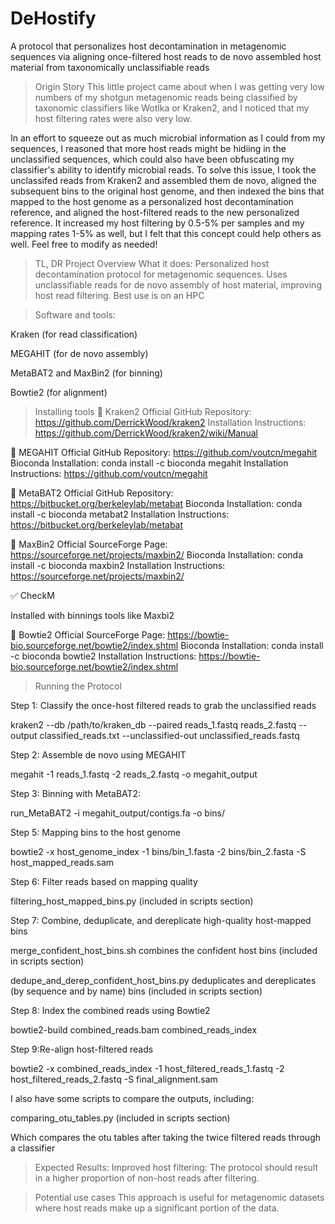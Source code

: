 # DeHostify
A protocol that personalizes host decontamination in metagenomic sequences via aligning once-filtered host reads to de novo assembled host material from taxonomically unclassifiable reads


> Origin Story 
This little project came about when I was getting very low numbers of my shotgun metagenomic reads being classified by taxonomic classifiers like Wotlka or Kraken2, and I noticed that my host filtering rates were also very low.

In an effort to squeeze out as much microbial information as I could from my sequences, I reasoned that more host reads might be hidiing in the unclassified sequences, which could also have been obfuscating my classifier's ability to identify microbial reads. To solve this issue, I took the unclassifed reads from Kraken2 and assembled them de novo, aligned the subsequent bins to the original host genome, and then indexed the bins that mapped to the host genome as a personalized host decontamination reference, and aligned the host-filtered reads to the new personalized reference. It increased my host filtering by 0.5-5% per samples and my mapping rates 1-5% as well, but I felt that this concept could help others as well. Feel free to modify as needed! 

>TL, DR Project Overview
What it does:
Personalized host decontamination protocol for metagenomic sequences.
Uses unclassifiable reads for de novo assembly of host material, improving host read filtering.
Best use is on an HPC 

> Software and tools:

Kraken (for read classification)

MEGAHIT (for de novo assembly)

MetaBAT2 and MaxBin2 (for binning)

Bowtie2 (for alignment)

> Installing tools
🐙 Kraken2
Official GitHub Repository: https://github.com/DerrickWood/kraken2
Installation Instructions: https://github.com/DerrickWood/kraken2/wiki/Manual

🧬 MEGAHIT
Official GitHub Repository: https://github.com/voutcn/megahit
Bioconda Installation: conda install -c bioconda megahit
Installation Instructions: https://github.com/voutcn/megahit

🧱 MetaBAT2
Official GitHub Repository: https://bitbucket.org/berkeleylab/metabat
Bioconda Installation: conda install -c bioconda metabat2
Installation Instructions: https://bitbucket.org/berkeleylab/metabat

🧩 MaxBin2
Official SourceForge Page: https://sourceforge.net/projects/maxbin2/
Bioconda Installation: conda install -c bioconda maxbin2
Installation Instructions: https://sourceforge.net/projects/maxbin2/

✅ CheckM 

Installed with binnings tools like Maxbi2


🧵 Bowtie2
Official SourceForge Page: https://bowtie-bio.sourceforge.net/bowtie2/index.shtml
Bioconda Installation: conda install -c bioconda bowtie2
Installation Instructions: https://bowtie-bio.sourceforge.net/bowtie2/index.shtml

>Running the Protocol

Step 1: Classify the once-host filtered reads to grab the unclassified reads

kraken2 --db /path/to/kraken_db --paired reads_1.fastq reads_2.fastq --output classified_reads.txt --unclassified-out unclassified_reads.fastq

Step 2: Assemble de novo using MEGAHIT

megahit -1 reads_1.fastq -2 reads_2.fastq -o megahit_output

Step 3: Binning with MetaBAT2:

run_MetaBAT2 -i megahit_output/contigs.fa -o bins/


Step 5: Mapping bins to the host genome

bowtie2 -x host_genome_index -1 bins/bin_1.fasta -2 bins/bin_2.fasta -S host_mapped_reads.sam

Step 6: Filter reads based on mapping quality 

filtering_host_mapped_bins.py  (included in scripts section)

Step 7: Combine, deduplicate, and dereplicate high-quality host-mapped bins

merge_confident_host_bins.sh combines the confident host bins (included in scripts section)

dedupe_and_derep_confident_host_bins.py deduplicates and dereplicates (by sequence and by name) bins (included in scripts section)

Step 8: Index the combined reads using Bowtie2

bowtie2-build combined_reads.bam combined_reads_index

Step 9:Re-align host-filtered reads

bowtie2 -x combined_reads_index -1 host_filtered_reads_1.fastq -2 host_filtered_reads_2.fastq -S final_alignment.sam

I also have some scripts to compare the outputs, including: 

comparing_otu_tables.py (included in scripts section)

Which compares the otu tables after taking the twice filtered reads through a classifier


>Expected Results:
Improved host filtering: The protocol should result in a higher proportion of non-host reads after filtering.

>Potential use cases
This approach is useful for metagenomic datasets where host reads make up a significant portion of the data.




